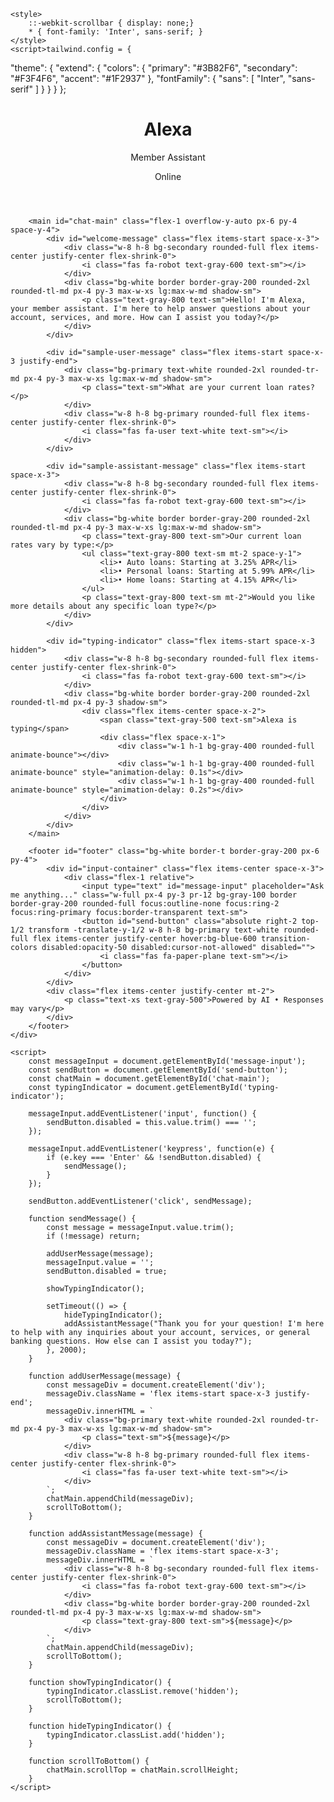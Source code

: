 <html><head>
    <meta charset="UTF-8">
    <meta name="viewport" content="width=device-width, initial-scale=1.0">
    <script src="https://cdn.tailwindcss.com"></script>
    <script> window.FontAwesomeConfig = { autoReplaceSvg: 'nest'};</script>
    <script src="https://cdnjs.cloudflare.com/ajax/libs/font-awesome/6.4.0/js/all.min.js" crossorigin="anonymous" referrerpolicy="no-referrer"></script>
    
    <style>
        ::-webkit-scrollbar { display: none;}
        * { font-family: 'Inter', sans-serif; }
    </style>
    <script>tailwind.config = {
  "theme": {
    "extend": {
      "colors": {
        "primary": "#3B82F6",
        "secondary": "#F3F4F6",
        "accent": "#1F2937"
      },
      "fontFamily": {
        "sans": [
          "Inter",
          "sans-serif"
        ]
      }
    }
  }
};</script>
<link rel="preconnect" href="https://fonts.googleapis.com"><link rel="preconnect" href="https://fonts.gstatic.com" crossorigin=""><link rel="stylesheet" href="https://fonts.googleapis.com/css2?family=Inter:wght@100;200;300;500;600;700;800;900&amp;display=swap"><style>
      body {
        font-family: 'Inter', sans-serif !important;
      }
      
      /* Preserve Font Awesome icons */
      .fa, .fas, .far, .fal, .fab {
        font-family: "Font Awesome 6 Free", "Font Awesome 6 Brands" !important;
      }
    </style><style>
  .highlighted-section {
    outline: 2px solid #3F20FB;
    background-color: rgba(63, 32, 251, 0.1);
  }

.edit-button {
position: absolute;
z-index: 1000;
}

::-webkit-scrollbar {
display: none;
}

html, body {
-ms-overflow-style: none;
scrollbar-width: none;
}
</style></head>

<body class="bg-gray-50 h-screen overflow-hidden">
    <div id="chat-container" class="flex flex-col h-full max-w-4xl mx-auto bg-white shadow-lg">
        <header id="header" class="bg-white border-b border-gray-200 px-6 py-4 flex items-center justify-between">
            <div class="flex items-center space-x-3">
                <div class="w-10 h-10 bg-primary rounded-full flex items-center justify-center">
                    <i class="fas fa-robot text-white text-lg"></i>
                </div>
                <div>
                    <h1 class="text-xl font-semibold text-gray-900">Alexa</h1>
                    <p class="text-sm text-gray-500">Member Assistant</p>
                </div>
            </div>
            <div class="flex items-center space-x-2">
                <div class="w-2 h-2 bg-green-500 rounded-full"></div>
                <span class="text-sm text-gray-600">Online</span>
            </div>
        </header>

        <main id="chat-main" class="flex-1 overflow-y-auto px-6 py-4 space-y-4">
            <div id="welcome-message" class="flex items-start space-x-3">
                <div class="w-8 h-8 bg-secondary rounded-full flex items-center justify-center flex-shrink-0">
                    <i class="fas fa-robot text-gray-600 text-sm"></i>
                </div>
                <div class="bg-white border border-gray-200 rounded-2xl rounded-tl-md px-4 py-3 max-w-xs lg:max-w-md shadow-sm">
                    <p class="text-gray-800 text-sm">Hello! I'm Alexa, your member assistant. I'm here to help answer questions about your account, services, and more. How can I assist you today?</p>
                </div>
            </div>

            <div id="sample-user-message" class="flex items-start space-x-3 justify-end">
                <div class="bg-primary text-white rounded-2xl rounded-tr-md px-4 py-3 max-w-xs lg:max-w-md shadow-sm">
                    <p class="text-sm">What are your current loan rates?</p>
                </div>
                <div class="w-8 h-8 bg-primary rounded-full flex items-center justify-center flex-shrink-0">
                    <i class="fas fa-user text-white text-sm"></i>
                </div>
            </div>

            <div id="sample-assistant-message" class="flex items-start space-x-3">
                <div class="w-8 h-8 bg-secondary rounded-full flex items-center justify-center flex-shrink-0">
                    <i class="fas fa-robot text-gray-600 text-sm"></i>
                </div>
                <div class="bg-white border border-gray-200 rounded-2xl rounded-tl-md px-4 py-3 max-w-xs lg:max-w-md shadow-sm">
                    <p class="text-gray-800 text-sm">Our current loan rates vary by type:</p>
                    <ul class="text-gray-800 text-sm mt-2 space-y-1">
                        <li>• Auto loans: Starting at 3.25% APR</li>
                        <li>• Personal loans: Starting at 5.99% APR</li>
                        <li>• Home loans: Starting at 4.15% APR</li>
                    </ul>
                    <p class="text-gray-800 text-sm mt-2">Would you like more details about any specific loan type?</p>
                </div>
            </div>

            <div id="typing-indicator" class="flex items-start space-x-3 hidden">
                <div class="w-8 h-8 bg-secondary rounded-full flex items-center justify-center flex-shrink-0">
                    <i class="fas fa-robot text-gray-600 text-sm"></i>
                </div>
                <div class="bg-white border border-gray-200 rounded-2xl rounded-tl-md px-4 py-3 shadow-sm">
                    <div class="flex items-center space-x-2">
                        <span class="text-gray-500 text-sm">Alexa is typing</span>
                        <div class="flex space-x-1">
                            <div class="w-1 h-1 bg-gray-400 rounded-full animate-bounce"></div>
                            <div class="w-1 h-1 bg-gray-400 rounded-full animate-bounce" style="animation-delay: 0.1s"></div>
                            <div class="w-1 h-1 bg-gray-400 rounded-full animate-bounce" style="animation-delay: 0.2s"></div>
                        </div>
                    </div>
                </div>
            </div>
        </main>

        <footer id="footer" class="bg-white border-t border-gray-200 px-6 py-4">
            <div id="input-container" class="flex items-center space-x-3">
                <div class="flex-1 relative">
                    <input type="text" id="message-input" placeholder="Ask me anything..." class="w-full px-4 py-3 pr-12 bg-gray-100 border border-gray-200 rounded-full focus:outline-none focus:ring-2 focus:ring-primary focus:border-transparent text-sm">
                    <button id="send-button" class="absolute right-2 top-1/2 transform -translate-y-1/2 w-8 h-8 bg-primary text-white rounded-full flex items-center justify-center hover:bg-blue-600 transition-colors disabled:opacity-50 disabled:cursor-not-allowed" disabled="">
                        <i class="fas fa-paper-plane text-sm"></i>
                    </button>
                </div>
            </div>
            <div class="flex items-center justify-center mt-2">
                <p class="text-xs text-gray-500">Powered by AI • Responses may vary</p>
            </div>
        </footer>
    </div>

    <script>
        const messageInput = document.getElementById('message-input');
        const sendButton = document.getElementById('send-button');
        const chatMain = document.getElementById('chat-main');
        const typingIndicator = document.getElementById('typing-indicator');

        messageInput.addEventListener('input', function() {
            sendButton.disabled = this.value.trim() === '';
        });

        messageInput.addEventListener('keypress', function(e) {
            if (e.key === 'Enter' && !sendButton.disabled) {
                sendMessage();
            }
        });

        sendButton.addEventListener('click', sendMessage);

        function sendMessage() {
            const message = messageInput.value.trim();
            if (!message) return;

            addUserMessage(message);
            messageInput.value = '';
            sendButton.disabled = true;

            showTypingIndicator();

            setTimeout(() => {
                hideTypingIndicator();
                addAssistantMessage("Thank you for your question! I'm here to help with any inquiries about your account, services, or general banking questions. How else can I assist you today?");
            }, 2000);
        }

        function addUserMessage(message) {
            const messageDiv = document.createElement('div');
            messageDiv.className = 'flex items-start space-x-3 justify-end';
            messageDiv.innerHTML = `
                <div class="bg-primary text-white rounded-2xl rounded-tr-md px-4 py-3 max-w-xs lg:max-w-md shadow-sm">
                    <p class="text-sm">${message}</p>
                </div>
                <div class="w-8 h-8 bg-primary rounded-full flex items-center justify-center flex-shrink-0">
                    <i class="fas fa-user text-white text-sm"></i>
                </div>
            `;
            chatMain.appendChild(messageDiv);
            scrollToBottom();
        }

        function addAssistantMessage(message) {
            const messageDiv = document.createElement('div');
            messageDiv.className = 'flex items-start space-x-3';
            messageDiv.innerHTML = `
                <div class="w-8 h-8 bg-secondary rounded-full flex items-center justify-center flex-shrink-0">
                    <i class="fas fa-robot text-gray-600 text-sm"></i>
                </div>
                <div class="bg-white border border-gray-200 rounded-2xl rounded-tl-md px-4 py-3 max-w-xs lg:max-w-md shadow-sm">
                    <p class="text-gray-800 text-sm">${message}</p>
                </div>
            `;
            chatMain.appendChild(messageDiv);
            scrollToBottom();
        }

        function showTypingIndicator() {
            typingIndicator.classList.remove('hidden');
            scrollToBottom();
        }

        function hideTypingIndicator() {
            typingIndicator.classList.add('hidden');
        }

        function scrollToBottom() {
            chatMain.scrollTop = chatMain.scrollHeight;
        }
    </script>

</body></html>
